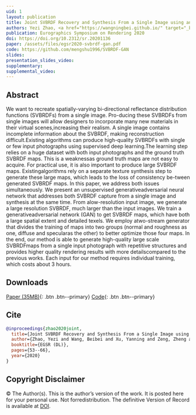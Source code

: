 ```yaml
---
uid: 1
layout: publication
title: Joint SVBRDF Recovery and Synthesis From a Single Image using an Unsupervised Generative Adversarial Network
authors: Yezi Zhao, <a href="https://wangningbei.github.io/" target="_blank">Beibei Wang</a>, <a href="hhttp://vr.sdu.edu.cn/info/1010/1062.htm" target="_blank"> Yanning Xu</a>, <b>Zheng Zeng</b>, <a href="http://vr.sdu.edu.cn/info/1010/1062.htm" target="_blank"> Yanning Xu</a>, <a href="http://vr.sdu.edu.cn/info/1010/1060.htm" target="_blank"> Lu Wang</a>, <a href="http://maverick.inria.fr/Membres/Nicolas.Holzschuch/" target="_blank"> Nicolas Holzschuch</a>
publication: Eurographics Symposium on Rendering 2020
doi: https://doi.org/10.2312/sr.20201136
paper: /assets/files/egsr2020-svbrdf-gan.pdf
code: https://github.com/mengshu1996/SVBRDF-GAN
slides:
presentation_slides_video:
supplementary:
supplemental_video:
---
```


## Abstract

We want to recreate spatially-varying bi-directional reflectance distribution functions (SVBRDFs) from a single image. Pro-ducing these SVBRDFs from single images will allow designers to incorporate many new materials in their virtual scenes,increasing their realism. A single image contains incomplete information about the SVBRDF, making reconstruction difficult.Existing algorithms can produce high-quality SVBRDFs with single or few input photographs using supervised deep learning.The learning step relies on a huge dataset with both input photographs and the ground truth SVBRDF maps. This is a weaknessas ground truth maps are not easy to acquire. For practical use, it is also important to produce large SVBRDF maps. Existingalgorithms rely on a separate texture synthesis step to generate these large maps, which leads to the loss of consistency be-tween generated SVBRDF maps. In this paper, we address both issues simultaneously. We present an unsupervised generativeadversarial neural network that addresses both SVBRDF capture from a single image and synthesis at the same time. From alow-resolution input image, we generate a large resolution SVBRDF, much larger than the input images. We train a generativeadversarial network (GAN) to get SVBRDF maps, which have both a large spatial extent and detailed texels. We employ atwo-stream generator that divides the training of maps into two groups (normal and roughness as one, diffuse and specularas the other) to better optimize those four maps. In the end, our method is able to generate high-quality large scale SVBRDFmaps from a single input photograph with repetitive structures and provides higher quality rendering results with more detailscompared to the previous works. Each input for our method requires individual training, which costs about 3 hours.

## Downloads

[Paper (35MB)](page.paper){: .btn .btn--primary}
[Code](page.code){: .btn .btn--primary}

## Cite

```bib
@inproceedings{zhao2020joint,
  title={Joint SVBRDF Recovery and Synthesis From a Single Image using an Unsupervised Generative Adversarial Network.},
  author={Zhao, Yezi and Wang, Beibei and Xu, Yanning and Zeng, Zheng and Wang, Lu and Holzschuch, Nicolas},
  booktitle={EGSR (DL)},
  pages={53--66},
  year={2020}
}
```
## Copyright Disclaimer
© The Author(s). This is the author’s version of the work. It is posted here for your personal use. Not forredistribution. The definitive Version of Record is available at <a href="{{page.doi}}">DOI</a>.
